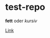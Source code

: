 # test-repo

**fett** oder *kursiv*

[Link](https://github.com/marinafink/test-repo/edit/main/README.md)
